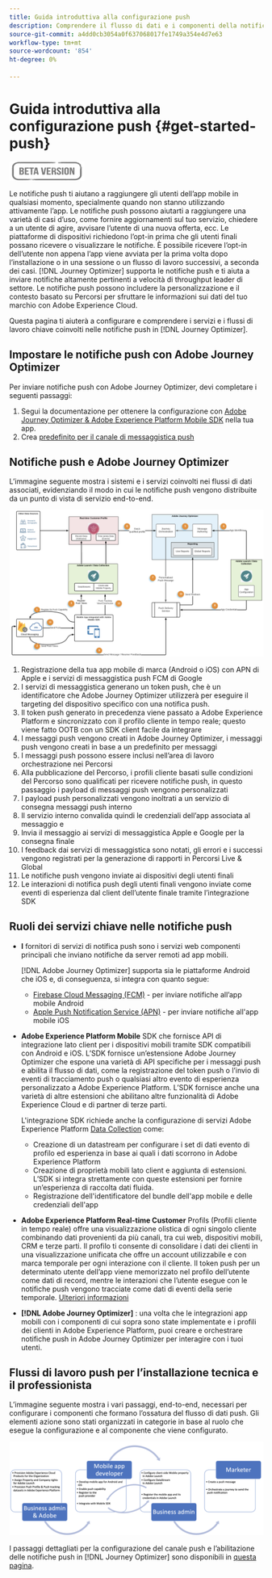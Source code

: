 ```yaml
---
title: Guida introduttiva alla configurazione push
description: Comprendere il flusso di dati e i componenti della notifica push
source-git-commit: a4dd0cb3054a0f637068017fe1749a354e4d7e63
workflow-type: tm+mt
source-wordcount: '854'
ht-degree: 0%

---
```


# Guida introduttiva alla configurazione push {#get-started-push}

![](assets/do-not-localize/badge.png)

Le notifiche push ti aiutano a raggiungere gli utenti dell’app mobile in qualsiasi momento, specialmente quando non stanno utilizzando attivamente l’app. Le notifiche push possono aiutarti a raggiungere una varietà di casi d’uso, come fornire aggiornamenti sul tuo servizio, chiedere a un utente di agire, avvisare l’utente di una nuova offerta, ecc. Le piattaforme di dispositivi richiedono l’opt-in prima che gli utenti finali possano ricevere o visualizzare le notifiche. È possibile ricevere l’opt-in dell’utente non appena l’app viene avviata per la prima volta dopo l’installazione o in una sessione o un flusso di lavoro successivi, a seconda dei casi. [!DNL Journey Optimizer] supporta le notifiche push e ti aiuta a inviare notifiche altamente pertinenti a velocità di throughput leader di settore. Le notifiche push possono includere la personalizzazione e il contesto basato su Percorsi per sfruttare le informazioni sui dati del tuo marchio con Adobe Experience Cloud.

Questa pagina ti aiuterà a configurare e comprendere i servizi e i flussi di lavoro chiave coinvolti nelle notifiche push in [!DNL Journey Optimizer].

## Impostare le notifiche push con Adobe Journey Optimizer

Per inviare notifiche push con Adobe Journey Optimizer, devi completare i seguenti passaggi:

1. Segui la documentazione per ottenere la configurazione con [Adobe Journey Optimizer &amp; Adobe Experience Platform Mobile SDK](https://aep-sdks.gitbook.io/docs/beta/adobe-journey-optimizer) nella tua app.
1. Crea [predefinito per il canale di messaggistica push](configuration/message-presets.md)

## Notifiche push e Adobe Journey Optimizer

L’immagine seguente mostra i sistemi e i servizi coinvolti nei flussi di dati associati, evidenziando il modo in cui le notifiche push vengono distribuite da un punto di vista di servizio end-to-end.

![](assets/push-flow.png)

1. Registrazione della tua app mobile di marca (Android o iOS) con APN di Apple e i servizi di messaggistica push FCM di Google
1. I servizi di messaggistica generano un token push, che è un identificatore che Adobe Journey Optimizer utilizzerà per eseguire il targeting del dispositivo specifico con una notifica push.
1. Il token push generato in precedenza viene passato a Adobe Experience Platform e sincronizzato con il profilo cliente in tempo reale; questo viene fatto OOTB con un SDK client facile da integrare
1. I messaggi push vengono creati in Adobe Journey Optimizer, i messaggi push vengono creati in base a un predefinito per messaggi
1. I messaggi push possono essere inclusi nell’area di lavoro orchestrazione nei Percorsi
1. Alla pubblicazione del Percorso, i profili cliente basati sulle condizioni del Percorso sono qualificati per ricevere notifiche push, in questo passaggio i payload di messaggi push vengono personalizzati
1. I payload push personalizzati vengono inoltrati a un servizio di consegna messaggi push interno
1. Il servizio interno convalida quindi le credenziali dell’app associata al messaggio e
1. Invia il messaggio ai servizi di messaggistica Apple e Google per la consegna finale
1. I feedback dai servizi di messaggistica sono notati, gli errori e i successi vengono registrati per la generazione di rapporti in Percorsi Live &amp; Global
1. Le notifiche push vengono inviate ai dispositivi degli utenti finali
1. Le interazioni di notifica push degli utenti finali vengono inviate come eventi di esperienza dal client dell’utente finale tramite l’integrazione SDK

## Ruoli dei servizi chiave nelle notifiche push

* **I** fornitori di servizi di notifica push sono i servizi web componenti principali che inviano notifiche da server remoti ad app mobili.

   [!DNL Adobe Journey Optimizer]  supporta sia le piattaforme Android che iOS e, di conseguenza, si integra con quanto segue:
   * [Firebase Cloud Messaging (FCM)](https://firebase.google.com/docs/cloud-messaging)  - per inviare notifiche all’app mobile Android
   * [Apple Push Notification Service (APN)](https://developer.apple.com/library/archive/documentation/NetworkingInternet/Conceptual/RemoteNotificationsPG/APNSOverview.html)  - per inviare notifiche all&#39;app mobile iOS

* **Adobe Experience Platform Mobile** SDK che fornisce API di integrazione lato client per i dispositivi mobili tramite SDK compatibili con Android e iOS. L’SDK fornisce un’estensione Adobe Journey Optimizer che espone una varietà di API specifiche per i messaggi push e abilita il flusso di dati, come la registrazione del token push o l’invio di eventi di tracciamento push o qualsiasi altro evento di esperienza personalizzato a Adobe Experience Platform. L’SDK fornisce anche una varietà di altre estensioni che abilitano altre funzionalità di Adobe Experience Cloud e di partner di terze parti.

   L&#39;integrazione SDK richiede anche la configurazione di servizi Adobe Experience Platform [Data Collection](https://experienceleague.adobe.com/docs/launch/using/home.html) come:

   * Creazione di un datastream per configurare i set di dati evento di profilo ed esperienza in base ai quali i dati scorrono in Adobe Experience Platform
   * Creazione di proprietà mobili lato client e aggiunta di estensioni. L’SDK si integra strettamente con queste estensioni per fornire un’esperienza di raccolta dati fluida.
   * Registrazione dell&#39;identificatore del bundle dell&#39;app mobile e delle credenziali dell&#39;app

* **Adobe Experience Platform Real-time Customer**
Profils (Profili cliente in tempo reale) offre una visualizzazione olistica di ogni singolo cliente combinando dati provenienti da più canali, tra cui web, dispositivi mobili, CRM e terze parti. Il profilo ti consente di consolidare i dati dei clienti in una visualizzazione unificata che offre un account utilizzabile e con marca temporale per ogni interazione con il cliente. Il token push per un determinato utente dell’app viene memorizzato nel profilo dell’utente come dati di record, mentre le interazioni che l’utente esegue con le notifiche push vengono tracciate come dati di eventi della serie temporale. [Ulteriori informazioni](https://experienceleague.adobe.com/docs/experience-platform/profile/home.html)

* **[!DNL Adobe Journey Optimizer]** : una volta che le integrazioni app mobili con i componenti di cui sopra sono state implementate e i profili dei clienti in Adobe Experience Platform, puoi creare e orchestrare notifiche push in Adobe Journey Optimizer per interagire con i tuoi utenti.

## Flussi di lavoro push per l’installazione tecnica e il professionista

L’immagine seguente mostra i vari passaggi, end-to-end, necessari per configurare i componenti che formano l’ossatura del flusso di dati push. Gli elementi azione sono stati organizzati in categorie in base al ruolo che esegue la configurazione e al componente che viene configurato.

![](assets/user-flow.png)


I passaggi dettagliati per la configurazione del canale push e l’abilitazione delle notifiche push in [!DNL Journey Optimizer] sono disponibili in [questa pagina](push-configuration.md).
